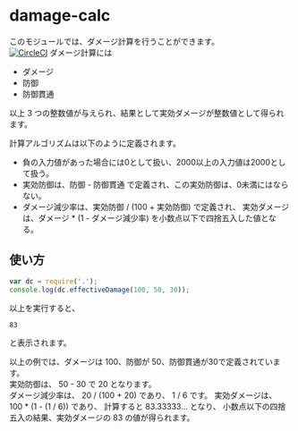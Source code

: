 # damage-calc
このモジュールでは、ダメージ計算を行うことができます。  
[![CircleCI](https://circleci.com/gh/ChickenMayCry/damage-calc-4005-v2-yarn/tree/master.svg?style=svg)](https://circleci.com/gh/ChickenMayCry/damage-calc-4005-v2-yarn/tree/master)
ダメージ計算には

- ダメージ
- 防御
- 防御貫通

以上 3 つの整数値が与えられ、結果として実効ダメージが整数値として得られます。

計算アルゴリズムは以下のように定義されます。

- 負の入力値があった場合には0として扱い、2000以上の入力値は2000として扱う。
- 実効防御は、防御 - 防御貫通 で定義され、この実効防御は、0未満にはならない。
- ダメージ減少率は、実効防御 / (100 + 実効防御) で定義され、
  実効ダメージは、ダメージ * (1 - ダメージ減少率) を小数点以下で四捨五入した値となる。

## 使い方

```js
var dc = require('.');
console.log(dc.effectiveDamage(100, 50, 30));
```

以上を実行すると、

```
83
```

と表示されます。

以上の例では、ダメージは 100、防御が 50、防御貫通が30で定義されています。  
実効防御は、 50 - 30 で 20 となります。  
ダメージ減少率は、 20 / (100 + 20) であり、 1 / 6 です。
実効ダメージは、 100 * (1 - (1 / 6)) であり、 
計算すると 83.33333... となり、
小数点以下の四捨五入の結果、実効ダメージの 83 の値が得られます。
